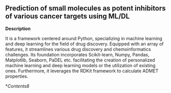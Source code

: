 ## Prediction of small molecules as potent inhibitors of various cancer targets using ML/DL

**Description**

It is a framework centered around Python, specializing in machine learning and deep learning for the field of drug discovery. Equipped with an array of features, it streamlines various drug discovery and chemoinformatics challenges. Its foundation incorporates Scikit-learn, Numpy, Pandas, Matplotlib, Seaborn, PaDEL etc. facilitating the creation of personalized machine learning and deep learning models or the utilization of existing ones. Furthermore, it leverages the RDKit framework to calculate ADMET properties.

**Contents8*
